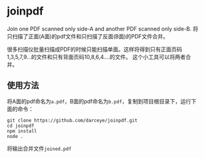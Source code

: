 # joinpdf
Join one PDF scanned only side-A and another PDF scanned only side-B.
将只扫描了正面(A面)的pdf文件和只扫描了反面(B面)的PDF文件合并。

很多扫描仪批量扫描成PDF的时候只能扫描单面。这样将得到只有正面页码1,3,5,7,9...的文件和只有背面页码10,8,6,4....的文件。
这个小工具可以将两者合并。
## 使用方法
将A面的pdf命名为`a.pdf`，B面的pdf命名为`b.pdf`，复制到项目根目录下，运行下面的命令：
```
git clone https://github.com/darceye/joinpdf.git
cd joinpdf
npm install
node .
```
将输出合并文件`joined.pdf`